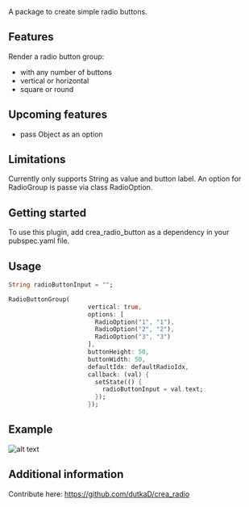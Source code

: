 <!-- 
This README describes the package. If you publish this package to pub.dev,
this README's contents appear on the landing page for your package.

For information about how to write a good package README, see the guide for
[writing package pages](https://dart.dev/guides/libraries/writing-package-pages). 

For general information about developing packages, see the Dart guide for
[creating packages](https://dart.dev/guides/libraries/create-library-packages)
and the Flutter guide for
[developing packages and plugins](https://flutter.dev/developing-packages). 
-->

A package to create simple radio buttons.

## Features

Render a radio button group:
* with any number of buttons
* vertical or horizontal
* square or round

## Upcoming features
* pass Object as an option

## Limitations
Currently only supports String as value and button label. An option for RadioGroup is passe via class RadioOption.

## Getting started

To use this plugin, add crea_radio_button as a dependency in your pubspec.yaml file.

## Usage

```dart 
String radioButtonInput = "";

RadioButtonGroup(
                      vertical: true,
                      options: [
                        RadioOption("1", "1"),
                        RadioOption("2", "2"),
                        RadioOption("3", "3")
                      ],
                      buttonHeight: 50,
                      buttonWidth: 50,
                      defaultIdx: defaultRadioIdx,
                      callback: (val) {
                        setState(() {
                          radioButtonInput = val.text;
                        });
                      });


```

## Example

![alt text](https://github.com/[username]/[reponame]/blob/[branch]/image.jpg?raw=true)


## Additional information

Contribute here: https://github.com/dutkaD/crea_radio
